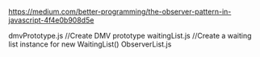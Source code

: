 https://medium.com/better-programming/the-observer-pattern-in-javascript-4f4e0b908d5e

dmvPrototype.js //Create DMV prototype
waitingList.js //Create a waiting list instance for new WaitingList()
ObserverList.js
